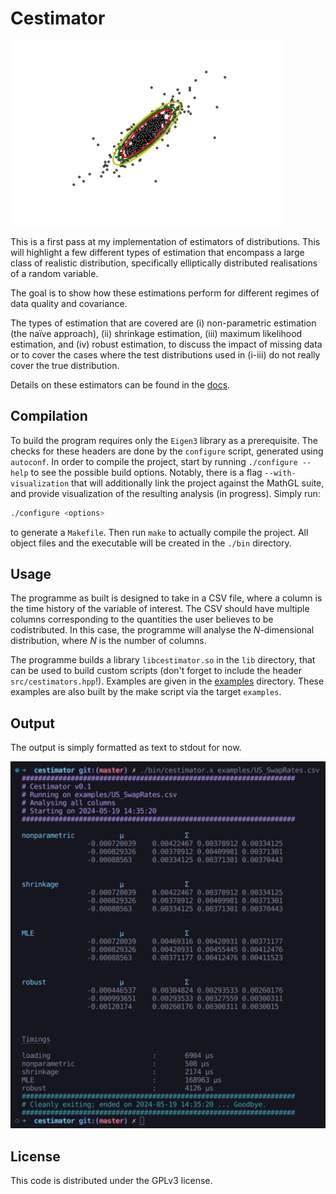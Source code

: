 # Cestimator
![](./cestimator.png)

This is a first pass at my implementation of estimators of distributions. This will highlight a few different types of estimation that encompass a large class of realistic distribution, specifically elliptically distributed realisations of a random variable.

The goal is to show how these estimations perform for different regimes of data quality and covariance. 

The types of estimation that are covered are (i) non-parametric estimation (the naïve approach), (ii) shrinkage estimation, (iii) maximum likelihood estimation, and (iv) robust estimation, to discuss the impact of missing data or to cover the cases where the test distributions used in (i-iii) do not really cover the true distribution.

Details on these estimators can be found in the [docs](https://github.com/trbritt/cestimator/tree/master/docs).


## Compilation

To build the program requires only the `Eigen3` library as a prerequisite. The checks for these headers are done by the `configure` script, generated using `autoconf`. In order to compile the project, start by running `./configure --help` to see the possible build options. Notably, there is a flag `--with-visualization` that will additionally link the project against the MathGL suite, and provide visualization of the resulting analysis (in progress). Simply run:

```bash
./configure <options>
```
to generate a `Makefile`. Then run `make` to actually compile the project. All object files and the executable will be created in the `./bin` directory. 

## Usage

The programme as built is designed to take in a CSV file, where a column is the time history of the variable of interest. The CSV should have multiple columns corresponding to the quantities the user believes to be codistributed. In this case, the programme will analyse the $N$-dimensional distribution, where $N$ is the number of columns.

The programme builds a library `libcestimator.so` in the `lib` directory, that can be used to build custom scripts (don't forget to include the header `src/cestimators.hpp`!). Examples are given in the [examples](https://github.com/trbritt/cestimator/tree/master/examples) directory. These examples are also built by the make script via the target `examples`.


## Output

The output is simply formatted as text to stdout for now.

![](./examples/US_SwapRates.png)

## License

This code is distributed under the GPLv3 license.